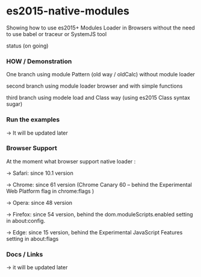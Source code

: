 # es2015-native-modules 
Showing how to use es2015+ Modules Loader in Browsers without the need to use babel or traceur or SystemJS tool

status (on going)

### HOW /  Demonstration 

One branch using module Pattern (old way / oldCalc) without module loader

second branch using module loader browser and with simple functions 

third branch using modele load and Class way (using es2015 Class syntax sugar)


### Run the examples 


 -> It will be updated later


### Browser Support

At the moment what browser support native loader :

-> Safari: since 10.1 version

-> Chrome: since  61 version (Chrome Canary 60 – behind the Experimental Web Platform flag in chrome:flags )

-> Opera: since 48  version 

-> Firefox: since 54 version, behind the dom.moduleScripts.enabled setting in about:config.

-> Edge: since 15 version, behind the Experimental JavaScript Features setting in about:flags


### Docs / Links 


-> it will be updated later




